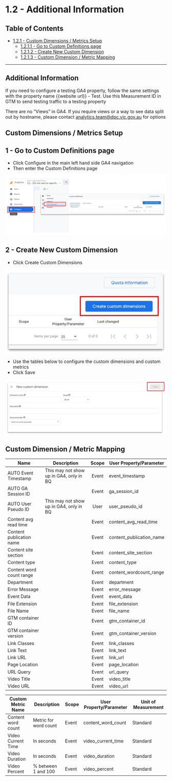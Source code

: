 # 1.2 - Additional Information

## Table of Contents
- [1.2.1 - Custom Dimensions / Metrics Setup](1.2---additional-information#1.2.1---custom-dimensions-/-metrics-setup)
  - [1.2.1.1 - Go to Custom Definitions page](1.2---additional-information#1.2.1.1---go-to-custom-definitions-page)
  - [1.2.1.2 - Create New Custom Dimension](1.2---additional-information#1.2.1.2---create-new-custom-dimension)
  - [1.2.1.3 - Custom Dimension / Metric Mapping](1.2---additional-information#1.2.1.3---custom-dimension-/-metric-mapping)

---

## Additional Information
If you need to configure a testing GA4 property, follow the same settings with the property name {{website url}} - Test. Use this Measurement ID in GTM to send testing traffic to a testing property


There are no “Views” in GA4. If you require views or a way to see data split out by hostname, please contact analytics.team@dpc.vic.gov.au for options


## Custom Dimensions / Metrics Setup
## 1 - Go to Custom Definitions page
* Click Configure in the main left hand side GA4 navigation
* Then enter the Custom Definitions page

![alt_text](assets/customdefinitions-step1.jpg "image_tooltip")

## 2 - Create New Custom Dimension
* Click Create Custom Dimensions

![alt_text](assets/customdefinition-step2a.jpg "image_tooltip")

* Use the tables below to configure the custom dimensions and custom metrics
* Click Save

![alt_text](assets/customdefinition-step2b.jpg "image_tooltip")


## Custom Dimension / Metric Mapping
| Name                     | Description                             | Scope | User Property/Parameter  |
|--------------------------|-----------------------------------------|:-----:|--------------------------|
| AUTO Event Timestamp     | This may not show up in GA4, only in BQ | Event | event_timestamp          |
| AUTO GA Session ID       |                                         | Event | ga_session_id            |
| AUTO User Pseudo ID      | This may not show up in GA4, only in BQ |  User | user_pseudo_id           |
| Content avg read time    |                                         | Event | content_avg_read_time    |
| Content publication name |                                         | Event | content_publication_name |
| Content site section     |                                         | Event | content_site_section     |
| Content type             |                                         | Event | content_type             |
| Content word count range |                                         | Event | content_wordcount_range  |
| Department               |                                         | Event | department               |
| Error Message            |                                         | Event | error_message            |
| Event Data               |                                         | Event | event_data               |
| File Extension           |                                         | Event | file_extension           |
| File Name                |                                         | Event | file_name                |
| GTM container ID         |                                         | Event | gtm_container_id         |
| GTM container version    |                                         | Event | gtm_container_version    |
| Link Classes             |                                         | Event | link_classes             |
| Link Text                |                                         | Event | link_text                |
| Link URL                 |                                         | Event | link_url                 |
| Page Location            |                                         | Event | page_location            |
| URL Query                |                                         | Event | url_query                |
| Video Title              |                                         | Event | video_title              |
| Video URL                |                                         | Event | video_url                |

| Custom Metric Name | Description           | Scope | User Property/Parameter | Unit of Measurement |
|--------------------|-----------------------|-------|-------------------------|---------------------|
| Content word count | Metric for word count | Event | content_word_count      | Standard            |
| Video Current Time | In seconds            | Event | video_current_time      | Standard            |
| Video Duration     | In seconds            | Event | video_duration          | Standard            |
| Video Percent      | % between 1 and 100   | Event | video_percent           | Standard            |
